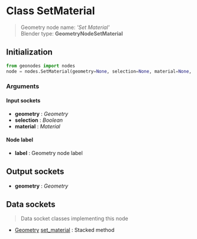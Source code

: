 
# Class SetMaterial

> Geometry node name: _'Set Material'_<br>Blender type:  **GeometryNodeSetMaterial**

## Initialization


```python
from geonodes import nodes
node = nodes.SetMaterial(geometry=None, selection=None, material=None, label=None)
```


### Arguments


#### Input sockets



- **geometry** : _Geometry_
- **selection** : _Boolean_
- **material** : _Material_



#### Node label



- **label** : Geometry node label



## Output sockets



- **geometry** : _Geometry_



## Data sockets

> Data socket classes implementing this node


- [Geometry](./sockets/Geometry.md) [set_material](./sockets/Geometry.md#set_material) : Stacked method


